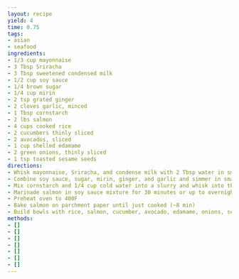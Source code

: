 ```yaml
---
layout: recipe
yield: 4
time: 0.75
tags:
- asian
- seafood
ingredients:
- 1/3 cup mayonnaise
- 3 Tbsp Sriracha
- 3 Tbsp sweetened condensed milk
- 1/2 cup soy sauce
- 1/4 brown sugar
- 1/4 cup mirin
- 2 tsp grated ginger
- 2 cloves garlic, minced
- 1 Tbsp cornstarch
- 2 lbs salmon
- 4 cups cooked rice
- 2 cucumbers thinly sliced
- 2 avocados, sliced
- 1 cup shelled edamame
- 2 green onions, thinly sliced
- 1 tsp toasted sesame seeds
directions:
- Whisk mayonnaise, Sriracha, and condense milk with 2 Tbsp water in small bowl. Adjust consistency with more water
- Combine soy sauce, sugar, mirin, ginger, and garlic and simmer in small saucepan for 10 min
- Mix cornstarch and 1/4 cup cold water into a slurry and whisk into the soy sauce marinade to thicken
- Marinade salmon in soy sauce mixture for 30 minutes or up to overnight
- Preheat oven to 400F
- Bake salmon on parchment paper until just cooked (~8 min)
- Build bowls with rice, salmon, cucumber, avocado, edamame, onions, sesame seeds, and sauce
methods:
- []
- []
- []
- []
- []
- []
- []
---
```

